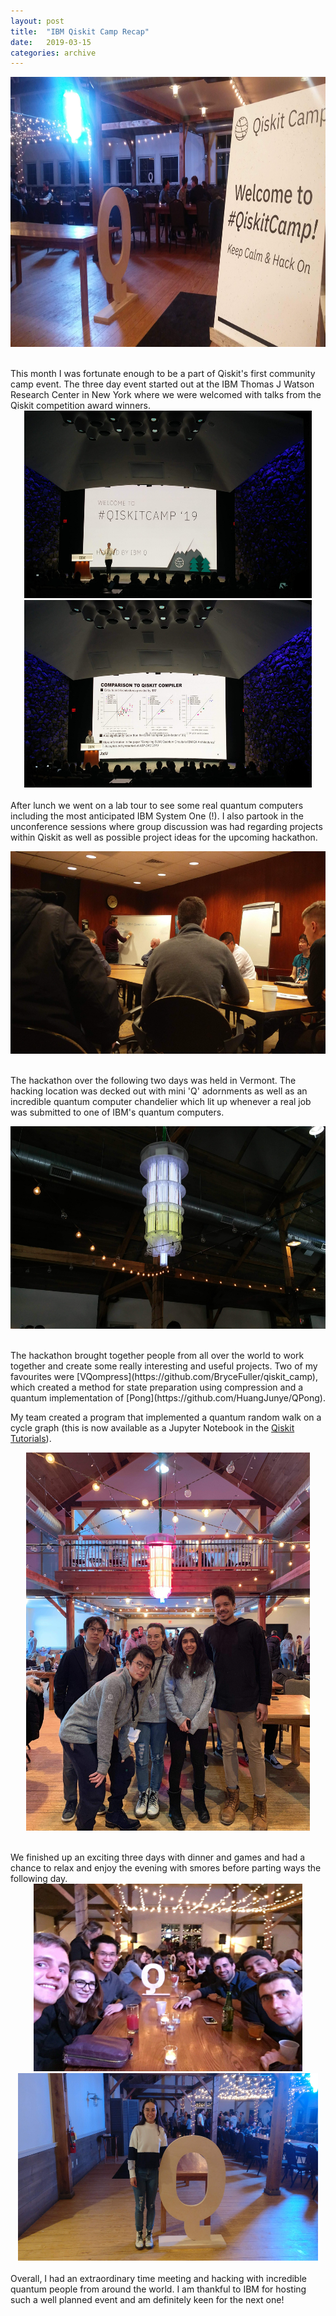 ```yaml
---
layout: post
title:  "IBM Qiskit Camp Recap"
date:   2019-03-15
categories: archive
---
```


<p align="center">
<img src="/images/qcamp/welcome.jpg" width="768" height="432" /></p>
<br>
This month I was fortunate enough to be a part of Qiskit's first community camp event. The three day event started out at the IBM Thomas J Watson Research Center in New York where we were welcomed with talks from the Qiskit competition award winners.
<br>
<div align="center">
  <img src="/images/qcamp/qiskit_intro.jpg" height="300" width="460"/>
  <img src="/images/qcamp/qiskit_award.jpg" height="300" width="460"/>
</div>
<br>
After lunch we went on a lab tour to see some real quantum computers including the most anticipated IBM System One (!). I also partook in the unconference sessions where group discussion was had regarding projects within Qiskit as well as possible project ideas for the upcoming hackathon. 
<br>
<p align="center">
<img src="/images/qcamp/unconference.jpg" width="576" height="324"/></p>
<br>
The hackathon over the following two days was held in Vermont. The hacking location was decked out with mini 'Q' adornments as well as an incredible quantum computer chandelier which lit up whenever a real job was submitted to one of IBM's quantum computers.
<br>
<p align="center">
<img src="/images/qcamp/chandelier.jpg" width="576" height="324" /></p>
<br>
The hackathon brought together people from all over the world to work together and create some really interesting and useful projects. Two of my favourites were [VQompress](https://github.com/BryceFuller/qiskit_camp), which created a method for state preparation using compression and a quantum implementation of [Pong](https://github.com/HuangJunye/QPong).

My team created a program that implemented a quantum random walk on a cycle graph (this is now available as a Jupyter Notebook in the [Qiskit Tutorials](https://github.com/Qiskit/qiskit-tutorials/blob/master/community/terra/qis_adv/quantum_walk.ipynb)).
<br>
<p align="center">
<img src="/images/qcamp/my_team.jpg" width="453.6" height="604.8" /></p>
<br>
We finished up an exciting three days with dinner and games and had a chance to relax and enjoy the evening with smores before parting ways the following day.
<br>
<div align="center">
  <img src="/images/qcamp/group_dinner.jpg" height="300" width="430"/>
  <img src="/images/qcamp/me_and_q.jpg" height="300" width="480"/>
</div>
<br>
Overall, I had an extraordinary time meeting and hacking with incredible quantum people from around the world. I am thankful to IBM for hosting such a well planned event and am definitely keen for the next one!
